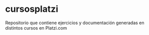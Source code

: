 # cursosplatzi
Repositorio que contiene ejercicios y documentación generadas en distintos cursos en Platzi.com

